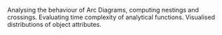 Analysing the behaviour of Arc Diagrams, computing nestings and crossings. Evaluating time complexity of analytical functions. Visualised distributions of object attributes.

